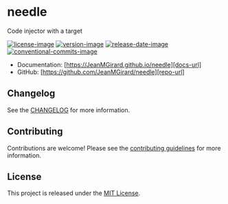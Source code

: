 # needle

Code injector with a target

[![license-image]][license-url]
[![version-image]][release-url]
[![release-date-image]][release-url]
[![conventional-commits-image]][conventional commits]

<!-- Links: -->
[license-image]: https://img.shields.io/github/license/JeanMGirard/needle
[license-url]: https://github.com/JeanMGirard/needle/blob/main/LICENSE
[version-image]: https://img.shields.io/github/v/release/JeanMGirard/needle?sort=semver
[release-date-image]: https://img.shields.io/github/release-date/JeanMGirard/needle
[release-url]: https://github.com/JeanMGirard/needle/releases
[conventional-commits-image]: https://img.shields.io/badge/Conventional%20Commits-1.0.0-%23FE5196?logo=conventionalcommits&logoColor=white
[conventional commits]: https://conventionalcommits.org

[repo-url]: https://github.com/JeanMGirard/needle
[pypi-url]: https://pypi.org/project/needle
[docs-url]: https://JeanMGirard.github.io/needle
[changelog]: https://github.com/JeanMGirard/needle/blob/main/CHANGELOG.md
[contributing guidelines]: https://github.com/JeanMGirard/needle/blob/main/CONTRIBUTING.md
<!-- Links: -->



- Documentation: [https://JeanMGirard.github.io/needle][docs-url]
- GitHub: [https://github.com/JeanMGirard/needle][repo-url]



## Changelog

See the [CHANGELOG] for more information.

## Contributing

Contributions are welcome! Please see the [contributing guidelines] for more information.

## License

This project is released under the [MIT License][license-url].



<!--

 _________________

[![PyPI version](https://badge.fury.io/py/python_project_name.svg)](http://badge.fury.io/py/python_project_name)
[![Test Status](https://github.com/timothycrosley/python_project_name/workflows/Test/badge.svg?branch=develop)](https://github.com/timothycrosley/python_project_name/actions?query=workflow%3ATest)
[![Lint Status](https://github.com/timothycrosley/python_project_name/workflows/Lint/badge.svg?branch=develop)](https://github.com/timothycrosley/python_project_name/actions?query=workflow%3ALint)
[![codecov](https://codecov.io/gh/timothycrosley/python_project_name/branch/main/graph/badge.svg)](https://codecov.io/gh/timothycrosley/python_project_name)
[![Join the chat at https://gitter.im/timothycrosley/python_project_name](https://badges.gitter.im/timothycrosley/python_project_name.svg)](https://gitter.im/timothycrosley/python_project_name?utm_source=badge&utm_medium=badge&utm_campaign=pr-badge&utm_content=badge)
[![License](https://img.shields.io/github/license/mashape/apistatus.svg)](https://pypi.python.org/pypi/python_project_name/)
[![Downloads](https://pepy.tech/badge/python_project_name)](https://pepy.tech/project/python_project_name)
[![Code style: black](https://img.shields.io/badge/code%20style-black-000000.svg)](https://github.com/psf/black)
[![Imports: isort](https://img.shields.io/badge/%20imports-isort-%231674b1?style=flat&labelColor=ef8336)](https://timothycrosley.github.io/isort/)
_________________

[Read Latest Documentation](https://timothycrosley.github.io/python_project_name/) - [Browse GitHub Code Repository](https://github.com/timothycrosley/python_project_name/)
_________________

**python_project_name** Project short description.




<!-- Links: -->
<!--
[license-image]: https://img.shields.io/github/license/JeanMGirard/needle
[license-url]: https://github.com/JeanMGirard/needle/blob/main/LICENSE
[version-image]: https://img.shields.io/github/v/release/JeanMGirard/needle?sort=semver
[release-date-image]: https://img.shields.io/github/release-date/JeanMGirard/needle
[release-url]: https://github.com/JeanMGirard/needle/releases
[conventional-commits-image]: https://img.shields.io/badge/Conventional%20Commits-1.0.0-%23FE5196?logo=conventionalcommits&logoColor=white
[conventional commits]: https://conventionalcommits.org

[repo-url]: https://github.com/JeanMGirard/needle
[pypi-url]: https://pypi.org/project/needle
[docs-url]: https://JeanMGirard.github.io/needle
[changelog]: https://github.com/JeanMGirard/needle/blob/main/CHANGELOG.md
[contributing guidelines]: https://github.com/JeanMGirard/needle/blob/main/CONTRIBUTING.md
 -->
<!-- Links: -->
